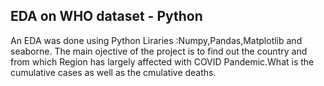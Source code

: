 ## EDA on WHO dataset - Python
An EDA was done using Python Liraries :Numpy,Pandas,Matplotlib and seaborne.
The main ojective of the project is to find out the country and from which Region has largely affected with COVID Pandemic.What is the cumulative cases as well as the cmulative deaths.
